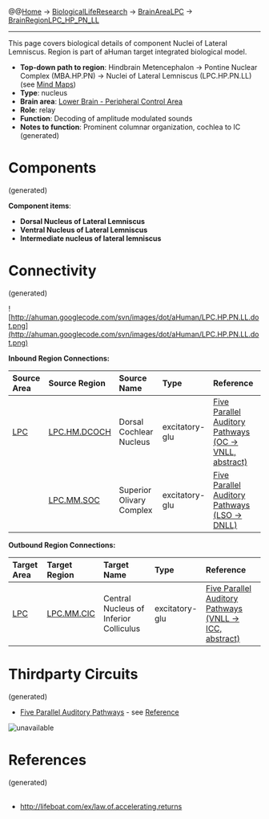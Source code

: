 @@[Home](Home.md) -> [BiologicalLifeResearch](BiologicalLifeResearch.md) -> [BrainAreaLPC](BrainAreaLPC.md) -> [BrainRegionLPC\_HP\_PN\_LL](BrainRegionLPC_HP_PN_LL.md)

---


This page covers biological details of component Nuclei of Lateral Lemniscus.
Region is part of aHuman target integrated biological model.

  * **Top-down path to region**: Hindbrain Metencephalon -> Pontine Nuclear Complex (MBA.HP.PN) -> Nuclei of Lateral Lemniscus (LPC.HP.PN.LL) (see [Mind Maps](OverallMindMaps.md))
  * **Type**: nucleus
  * **Brain area**: [Lower Brain - Peripheral Control Area](BrainAreaLPC.md)
  * **Role**: relay
  * **Function**: Decoding of amplitude modulated sounds
  * **Notes to function**: Prominent columnar organization, cochlea to IC
(generated)
# Components #
(generated)


**Component items**:
  * **Dorsal Nucleus of Lateral Lemniscus**
  * **Ventral Nucleus of Lateral Lemniscus**
  * **Intermediate nucleus of lateral lemniscus**

# Connectivity #
(generated)


![http://ahuman.googlecode.com/svn/images/dot/aHuman/LPC.HP.PN.LL.dot.png](http://ahuman.googlecode.com/svn/images/dot/aHuman/LPC.HP.PN.LL.dot.png)

**Inbound Region Connections:**

| **Source Area** | **Source Region** | **Source Name** | **Type** | **Reference** |
|:----------------|:------------------|:----------------|:---------|:--------------|
| [LPC](BrainAreaLPC.md) | [LPC.HM.DCOCH](BrainRegionLPC_HM_DCOCH.md) | Dorsal Cochlear Nucleus | excitatory-glu | [Five Parallel Auditory Pathways (OC -> VNLL, abstract)](http://lifeboat.com/ex/law.of.accelerating.returns) |
|                 | [LPC.MM.SOC](BrainRegionLPC_MM_SOC.md) | Superior Olivary Complex | excitatory-glu | [Five Parallel Auditory Pathways (LSO -> DNLL)](http://lifeboat.com/ex/law.of.accelerating.returns) |

**Outbound Region Connections:**

| **Target Area** | **Target Region** | **Target Name** | **Type** | **Reference** |
|:----------------|:------------------|:----------------|:---------|:--------------|
| [LPC](BrainAreaLPC.md) | [LPC.MM.CIC](BrainRegionLPC_MM_CIC.md) | Central Nucleus of Inferior Colliculus | excitatory-glu | [Five Parallel Auditory Pathways (VNLL -> ICC, abstract)](http://lifeboat.com/ex/law.of.accelerating.returns) |

# Thirdparty Circuits #
(generated)

  * [Five Parallel Auditory Pathways](http://lifeboat.com/kurzweil/cochlea.gif) - see [Reference](http://lifeboat.com/ex/law.of.accelerating.returns)

<img src='http://lifeboat.com/kurzweil/cochlea.gif' alt='unavailable'>


<h1>References</h1>
(generated)<br>
<br>
<ul><li><a href='http://lifeboat.com/ex/law.of.accelerating.returns'>http://lifeboat.com/ex/law.of.accelerating.returns</a></li></ul>
